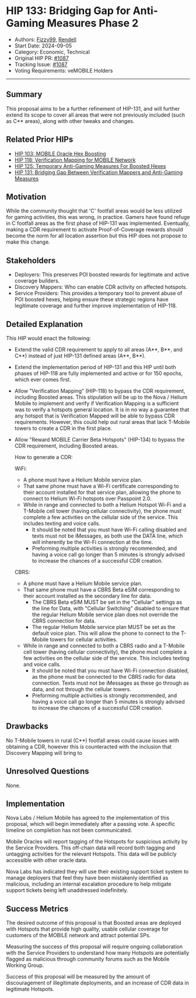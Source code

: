 # HIP 133: Bridging Gap for Anti-Gaming Measures Phase 2

* Authors: [Fizzy99](https://github.com/mrfizzy99), [Rendell](https://github.com/RendellD85)
* Start Date: 2024-09-05
* Category: Economic, Technical
* Original HIP PR: [#1087](https://github.com/helium/HIP/pull/1087)
* Tracking Issue: [#1087](https://github.com/helium/HIP/issues/1087)
* Voting Requirements: veMOBILE Holders

---

## Summary

This proposal aims to be a further refinement of HIP-131, and will further extend its scope to cover all areas that were not previously included (such as C** areas), along with other tweaks and changes.

## Related Prior HIPs
* [HIP 103: MOBILE Oracle Hex Boosting](./0103-oracle-hex-boosting.md)
* [HIP 118: Verification Mapping for MOBILE Network](./0118-verification-mapping.md)
* [HIP 125: Temporary Anti-Gaming Measures For Boosted Hexes](./0125-temporary-anti-gaming-measures-for-boosted-hexes.md)
* [HIP 131: Bridging Gap Between Verification Mappers and Anti-Gaming Measures](./0131-bridging-gap-between-verification-mappers-and-anti-gaming-measures.md)

## Motivation

While the community thought that 'C' footfall areas would be less utilized for gaming activities, this was wrong, in practice. Gamers have found refuge in C footfall areas as the first phase of HIP-131 was implemented. Eventually, making a CDR requirement to activate Proof-of-Coverage rewards should become the norm for all location assertion but this HIP does not propose to make this change.

## Stakeholders

* Deployers: This preserves POI boosted rewards for legitimate and active coverage builders.
* Discovery Mappers: Who can enable CDR activity on affected hotspots.
* Service Providers: This provides a temporary tool to prevent abuse of POI boosted hexes, helping ensure these strategic regions have legitimate coverage and further improve implementation of HIP-118.

## Detailed Explanation

This HIP would enact the following:
- Extend the valid CDR requirement to apply to all areas (A**, B**, and C**) instead of just HIP-131 defined areas (A**, B**).
- Extend the implementation period of HIP-131 and this HIP until both phases of HIP-118 are fully implemented and active or for 150 epochs, which ever comes first.
- Allow "Verification Mapping" (HIP-118) to bypass the CDR requirement, including Boosted areas. This stipulation will be up to the Nova / Helium Mobile to implement and verify if Verification Mapping is a sufficient was to verify a hotspots general location. It is in no way a guarantee that any hotspot that is Verification Mapped will be able to bypass CDR requirements. However, this could help out rural areas that lack T-Mobile towers to create a CDR in the first place.
- Allow "Reward MOBILE Carrier Beta Hotspots" (HIP-134) to bypass the CDR requirement, including Boosted areas.

  How to generate a CDR:

  WiFi:
    - A phone must have a Helium Mobile service plan.
    - That same phone must have a Wi-Fi certificate corresponding to their account installed for that service plan, allowing the phone to connect to Helium Wi-Fi hotspots over Passpoint 2.0.
    - While in range and connected to both a Helium Hotspot Wi-Fi and a T-Mobile cell tower (having cellular connectivity), the phone must complete a few activities on the cellular side of the service. This includes texting and voice calls.
        - It should be noted that you must have Wi-Fi calling disabled and texts must not be iMessages, as both use the DATA line, which will inherently be the Wi-Fi connection at the time.
        - Preforming multiple activities is strongly recommended, and having a voice call go longer than 5 minutes is strongly advised to increase the chances of a successful CDR creation.

  CBRS:
    - A phone must have a Helium Mobile service plan.
    - That same phone must have a CBRS Beta eSIM corresponding to their account installed as the secondary line for data.
        - The CBRS Beta eSIM MUST be set in the "Cellular" settings as the line for Data, with "Cellular Switching" disabled to ensure that the regular Helium Mobile service plan does not override the CBRS connection for data.
        - The regular Helium Mobile service plan MUST be set as the default voice plan. This will allow the phone to connect to the T-Mobile towers for cellular activities.
    - While in range and connected to both a CBRS radio and a T-Mobile cell tower (having cellular connectivity), the phone must complete a few activities on the cellular side of the service. This includes texting and voice calls.
        - It should be noted that you must have Wi-Fi connection disabled, as the phone must be connected to the CBRS radio for data connection. Texts must not be iMessages as these go through as data, and not through the cellular towers.
        - Preforming multiple activities is strongly recommended, and having a voice call go longer than 5 minutes is strongly advised to increase the chances of a successful CDR creation.


## Drawbacks

No T-Mobile towers in rural (C**) footfall areas could cause issues with obtaining a CDR, however this is counteracted with the inclusion that Discovery Mapping will bring to

## Unresolved Questions

None.

## Implementation

Nova Labs / Helium Mobile has agreed to the implementation of this proposal, which will begin immediately after a passing vote. A specific timeline on completion has not been communicated.

Mobile Oracles will report tagging of the Hotspots for suspicious activity by the Service Providers.  This off-chain data will record both tagging and untagging activities for the relevant Hotspots. This data will be publicly accessible with other oracle data.

Nova Labs has indicated they will use their existing support ticket system to manage deployers that feel they have been mistakenly identified as malicious, including an internal escalation procedure to help mitigate support tickets being left unaddressed indefinitely.

## Success Metrics

The desired outcome of this proposal is that Boosted areas are deployed with Hotspots that provide high quality, usable cellular coverage for customers of the MOBILE network and attract potential SPs.

Measuring the success of this proposal will require ongoing collaboration with the Service Providers to understand how many Hotspots are potentially flagged as malicious through community forums such as the Mobile Working Group.

Success of this proposal will be measured by the amount of discouragement of illegitimate deployments, and an increase of CDR data in legitimate Hotspots.
